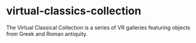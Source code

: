 # virtual-classics-collection
The Virtual Classical Collection is a series of VR galleries featuring objects from Greek and Roman antiquity.
